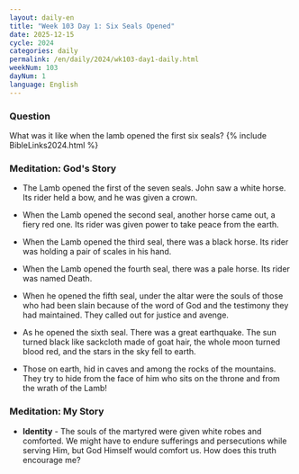 ```yaml
---
layout: daily-en
title: "Week 103 Day 1: Six Seals Opened"
date: 2025-12-15
cycle: 2024
categories: daily
permalink: /en/daily/2024/wk103-day1-daily.html
weekNum: 103
dayNum: 1
language: English
---
```


### Question     
What was it like when the lamb opened the first six seals?
{% include BibleLinks2024.html %} 

### Meditation: God's Story   
+ The Lamb opened the first of the seven seals. John saw a white horse. Its rider held a bow, and he was given a crown. 

+ When the Lamb opened the second seal, another horse came out, a fiery red one. Its rider was given power to take peace from the earth. 

+ When the Lamb opened the third seal, there was a black horse. Its rider was holding a pair of scales in his hand. 

+ When the Lamb opened the fourth seal, there was a pale horse. Its rider was named Death. 

+ When he opened the fifth seal, under the altar were the souls of those who had been slain because of the word of God and the testimony they had maintained. They called out for justice and avenge. 

+ As he opened the sixth seal. There was a great earthquake. The sun turned black like sackcloth made of goat hair, the whole moon turned blood red, and the stars in the sky fell to earth. 

+ Those on earth, hid in caves and among the rocks of the mountains. They try to hide from the face of him who sits on the throne and from the wrath of the Lamb! 

### Meditation: My Story   
+ **Identity** - The souls of the martyred were given white robes and comforted. We might have to endure sufferings and persecutions while serving Him, but God Himself would comfort us. How does this truth encourage me? 
